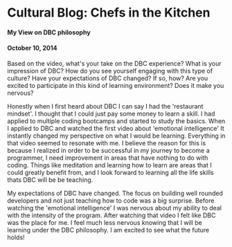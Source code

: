 # Cultural Blog: Chefs in the Kitchen
#### My View on DBC philosophy
#### October 10, 2014


Based on the video, what's your take on the DBC experience? What is your impression of DBC? How do you see yourself engaging with this type of culture?
Have your expectations of DBC changed? If so, how? Are you excited to participate in this kind of learning environment? Does it make you nervous?

Honestly when I first heard about DBC I can say I had the 'restaurant mindset'. I thought that I could just pay some money to learn a skill. I had applied to multiple coding bootcamps and started to study the basics. When I applied to DBC and watched the first video about 'emotional intelligence' It instantly changed my perspective on what I would be learning. Everything in that video seemed to resonate with me. I believe the reason for this is because I realized in order to be successful in my journey to become a programmer, I need improvement in areas that have nothing to do with coding. Things like meditation and learning how to learn are areas that I could greatly benefit from, and I look forward to learning all the life skills thats DBC will be be teaching.

My expectations of DBC have changed. The focus on building well rounded developers and not just teaching how to code was a big surprise. Before watching the 'emotional intelligence' I was nervous about my ability to deal with the intensity of the program. After watching that video I felt like DBC was the place for me. I feel much less nervous knowing that I will be learning under the DBC philosophy. I am excited to see what the future holds!